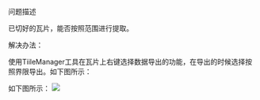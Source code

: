 问题描述

已切好的瓦片，能否按照范围进行提取。

解决办法：

使用TiileManager工具在瓦片上右键选择数据导出的功能，在导出的时候选择按照界限导出。如下图所示：


如下图所示：
![](pic/1.png)